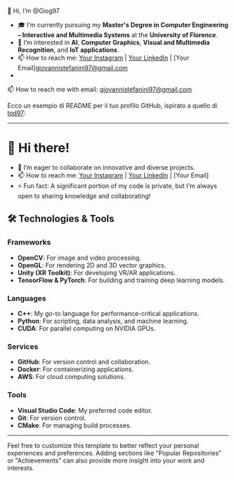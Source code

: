 👋 Hi, I’m @Giog97
- 🎓 I’m currently pursuing my **Master's Degree in Computer Engineering – Interactive and Multimedia Systems** at the **University of Florence**.
- 👀 I’m interested in **AI**, **Computer Graphics**, **Visual and Multimedia Recognition**, and **IoT applications**.
- 📫 How to reach me: [Your Instagram]([https://www.instagram.com/yourusername](https://www.instagram.com/giovannistefanini/)) | [Your LinkedIn](https://www.linkedin.com/in/yourusername) | [Your Email]giovannistefanini97@gmail.com
- 
📫 How to reach me with email: giovannistefanini97@gmail.com

Ecco un esempio di README per il tuo profilo GitHub, ispirato a quello di [tod97](https://github.com/tod97):

---

# 👋 Hi there!


- 🌱 I’m eager to collaborate on innovative and diverse projects.
- 📫 How to reach me: [Your Instagram](https://www.instagram.com/yourusername) | [Your LinkedIn](https://www.linkedin.com/in/yourusername) | [Your Email]
- ⚡ Fun fact: A significant portion of my code is private, but I'm always open to sharing knowledge and collaborating!

## 🛠️ Technologies & Tools

### Frameworks
- **OpenCV**: For image and video processing.
- **OpenGL**: For rendering 2D and 3D vector graphics.
- **Unity (XR Toolkit)**: For developing VR/AR applications.
- **TensorFlow & PyTorch**: For building and training deep learning models.

### Languages
- **C++**: My go-to language for performance-critical applications.
- **Python**: For scripting, data analysis, and machine learning.
- **CUDA**: For parallel computing on NVIDIA GPUs.

### Services
- **GitHub**: For version control and collaboration.
- **Docker**: For containerizing applications.
- **AWS**: For cloud computing solutions.

### Tools
- **Visual Studio Code**: My preferred code editor.
- **Git**: For version control.
- **CMake**: For managing build processes.

---

Feel free to customize this template to better reflect your personal experiences and preferences. Adding sections like "Popular Repositories" or "Achievements" can also provide more insight into your work and interests. 
<!---
Giog97/Giog97 is a ✨ special ✨ repository because its `README.md` (this file) appears on your GitHub profile.
You can click the Preview link to take a look at your changes.
--->
